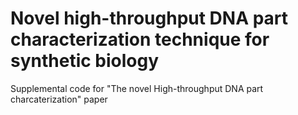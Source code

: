 # Novel high-throughput DNA part characterization technique for synthetic biology

Supplemental code for "The novel High-throughput DNA part charcaterization" paper
